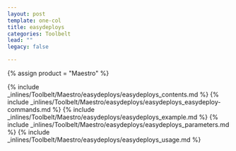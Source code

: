 ```yaml
---
layout: post
template: one-col
title: easydeploys
categories: Toolbelt
lead: ""
legacy: false

---
```

{% assign product = "Maestro" %}

{% include _inlines/Toolbelt/Maestro/easydeploys/easydeploys_contents.md %}
{% include _inlines/Toolbelt/Maestro/easydeploys/easydeploys_easydeploy-commands.md %}
{% include _inlines/Toolbelt/Maestro/easydeploys/easydeploys_example.md %}
{% include _inlines/Toolbelt/Maestro/easydeploys/easydeploys_parameters.md %}
{% include _inlines/Toolbelt/Maestro/easydeploys/easydeploys_usage.md %}
